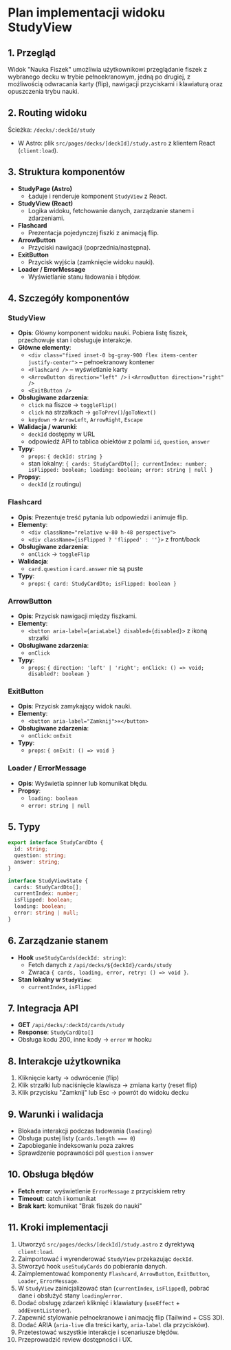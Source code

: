 # Plan implementacji widoku StudyView

## 1. Przegląd

Widok "Nauka Fiszek" umożliwia użytkownikowi przeglądanie fiszek z wybranego decku w trybie pełnoekranowym, jedną po drugiej, z możliwością odwracania karty (flip), nawigacji przyciskami i klawiaturą oraz opuszczenia trybu nauki.

## 2. Routing widoku

Ścieżka: `/decks/:deckId/study`

- W Astro: plik `src/pages/decks/[deckId]/study.astro` z klientem React (`client:load`).

## 3. Struktura komponentów

- **StudyPage (Astro)**
  - Ładuje i renderuje komponent `StudyView` z React.
- **StudyView (React)**
  - Logika widoku, fetchowanie danych, zarządzanie stanem i zdarzeniami.
- **Flashcard**
  - Prezentacja pojedynczej fiszki z animacją flip.
- **ArrowButton**
  - Przyciski nawigacji (poprzednia/następna).
- **ExitButton**
  - Przycisk wyjścia (zamknięcie widoku nauki).
- **Loader / ErrorMessage**
  - Wyświetlanie stanu ładowania i błędów.

## 4. Szczegóły komponentów

### StudyView

- **Opis**: Główny komponent widoku nauki. Pobiera listę fiszek, przechowuje stan i obsługuje interakcje.
- **Główne elementy**:
  - `<div class="fixed inset-0 bg-gray-900 flex items-center justify-center">` – pełnoekranowy kontener
  - `<Flashcard />` – wyświetlanie karty
  - `<ArrowButton direction="left" />` i `<ArrowButton direction="right" />`
  - `<ExitButton />`
- **Obsługiwane zdarzenia**:
  - `click` na fiszce → `toggleFlip()`
  - `click` na strzałkach → `goToPrev()`/`goToNext()`
  - `keydown` → `ArrowLeft`, `ArrowRight`, `Escape`
- **Walidacja / warunki**:
  - `deckId` dostępny w URL
  - odpowiedź API to tablica obiektów z polami `id`, `question`, `answer`
- **Typy**:
  - `props`: `{ deckId: string }`
  - stan lokalny: `{ cards: StudyCardDto[]; currentIndex: number; isFlipped: boolean; loading: boolean; error: string | null }`
- **Propsy**:
  - `deckId` (z routingu)

### Flashcard

- **Opis**: Prezentuje treść pytania lub odpowiedzi i animuje flip.
- **Elementy**:
  - `<div className="relative w-80 h-48 perspective">`
  - `<div className={isFlipped ? 'flipped' : ''}>` z front/back
- **Obsługiwane zdarzenia**:
  - `onClick` → `toggleFlip`
- **Walidacja**:
  - `card.question` i `card.answer` nie są puste
- **Typy**:
  - `props`: `{ card: StudyCardDto; isFlipped: boolean }`

### ArrowButton

- **Opis**: Przycisk nawigacji między fiszkami.
- **Elementy**:
  - `<button aria-label={ariaLabel} disabled={disabled}>` z ikoną strzałki
- **Obsługiwane zdarzenia**:
  - `onClick`
- **Typy**:
  - `props`: `{ direction: 'left' | 'right'; onClick: () => void; disabled?: boolean }`

### ExitButton

- **Opis**: Przycisk zamykający widok nauki.
- **Elementy**:
  - `<button aria-label="Zamknij">×</button>`
- **Obsługiwane zdarzenia**:
  - `onClick`: `onExit`
- **Typy**:
  - `props`: `{ onExit: () => void }`

### Loader / ErrorMessage

- **Opis**: Wyświetla spinner lub komunikat błędu.
- **Propsy**:
  - `loading: boolean`
  - `error: string | null`

## 5. Typy

```ts
export interface StudyCardDto {
  id: string;
  question: string;
  answer: string;
}

interface StudyViewState {
  cards: StudyCardDto[];
  currentIndex: number;
  isFlipped: boolean;
  loading: boolean;
  error: string | null;
}
```

## 6. Zarządzanie stanem

- **Hook** `useStudyCards(deckId: string)`:
  - Fetch danych z `/api/decks/${deckId}/cards/study`
  - Zwraca `{ cards, loading, error, retry: () => void }`.
- **Stan lokalny w `StudyView`**:
  - `currentIndex`, `isFlipped`

## 7. Integracja API

- **GET** `/api/decks/:deckId/cards/study`
- **Response**: `StudyCardDto[]`
- Obsługa kodu 200, inne kody → `error` w hooku

## 8. Interakcje użytkownika

1. Kliknięcie karty → odwrócenie (flip)
2. Klik strzałki lub naciśnięcie klawisza → zmiana karty (reset flip)
3. Klik przycisku "Zamknij" lub Esc → powrót do widoku decku

## 9. Warunki i walidacja

- Blokada interakcji podczas ładowania (`loading`)
- Obsługa pustej listy (`cards.length === 0`)
- Zapobieganie indeksowaniu poza zakres
- Sprawdzenie poprawności pól `question` i `answer`

## 10. Obsługa błędów

- **Fetch error**: wyświetlenie `ErrorMessage` z przyciskiem retry
- **Timeout**: catch i komunikat
- **Brak kart**: komunikat "Brak fiszek do nauki"

## 11. Kroki implementacji

1. Utworzyć `src/pages/decks/[deckId]/study.astro` z dyrektywą `client:load`.
2. Zaimportować i wyrenderować `StudyView` przekazując `deckId`.
3. Stworzyć hook `useStudyCards` do pobierania danych.
4. Zaimplementować komponenty `Flashcard`, `ArrowButton`, `ExitButton`, `Loader`, `ErrorMessage`.
5. W `StudyView` zainicjalizować stan (`currentIndex`, `isFlipped`), pobrać dane i obsłużyć stany `loading`/`error`.
6. Dodać obsługę zdarzeń kliknięć i klawiatury (`useEffect` + `addEventListener`).
7. Zapewnić stylowanie pełnoekranowe i animację flip (Tailwind + CSS 3D).
8. Dodać ARIA (`aria-live` dla treści karty, `aria-label` dla przycisków).
9. Przetestować wszystkie interakcje i scenariusze błędów.
10. Przeprowadzić review dostępności i UX.
